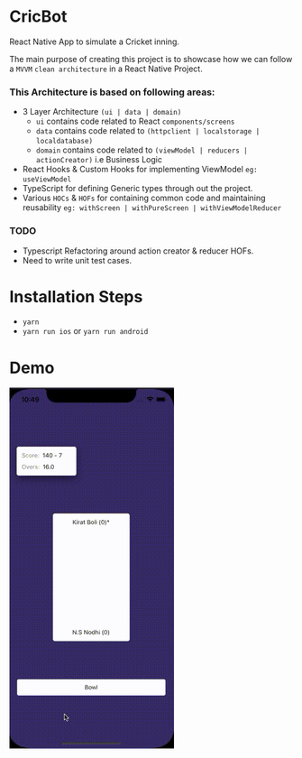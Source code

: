 # CricBot
React Native App to simulate a Cricket inning.

The main purpose of creating this project is to showcase how we can follow a `MVVM` `clean architecture` in a React Native Project.

### This Architecture is based on following areas:
- 3 Layer Architecture `(ui | data | domain)`
  - `ui` contains code related to React `components/screens` 
  - `data` contains code related to `(httpclient | localstorage | localdatabase)` 
  - `domain` contains code related to `(viewModel | reducers | actionCreator)` i.e Business Logic
- React Hooks & Custom Hooks for implementing ViewModel `eg: useViewModel`
- TypeScript for defining Generic types through out the project.
- Various `HOCs` & `HOFs` for containing common code and maintaining reusability `eg: withScreen | withPureScreen | withViewModelReducer`

### TODO
- Typescript Refactoring around action creator & reducer HOFs.
- Need to write unit test cases.

# Installation Steps
- `yarn`
- `yarn run ios` or `yarn run android`

# Demo
![](./demo.gif)
